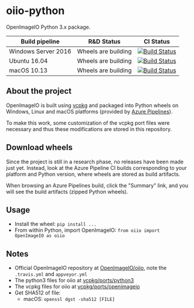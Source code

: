 # oiio-python

OpenImageIO Python 3.x package.

| Build pipeline | R&D Status | CI Status |
| ------------- | ------------- | ------------- |
| Windows Server 2016 | Wheels are building | [![Build Status](https://fredrikaverpil.visualstudio.com/oiio-python/_apis/build/status/oiio-python-win2016?branchName=master)](https://fredrikaverpil.visualstudio.com/oiio-python/_build/latest?definitionId=5?branchName=master) |
| Ubuntu 16.04 | Wheels are building | [![Build Status](https://fredrikaverpil.visualstudio.com/oiio-python/_apis/build/status/oiio-python-ubuntu16.04?branchName=master)](https://fredrikaverpil.visualstudio.com/oiio-python/_build/latest?definitionId=6?branchName=master) |
| macOS 10.13 | Wheels are building | [![Build Status](https://fredrikaverpil.visualstudio.com/oiio-python/_apis/build/status/oiio-python-macOS-10.13?branchName=master)](https://fredrikaverpil.visualstudio.com/oiio-python/_build/latest?definitionId=7&branchName=master) |

## About the project

OpenImageIO is built using [vcpkg](https://github.com/Microsoft/vcpkg) and packaged into Python wheels on Windows, Linux and macOS platforms (provided by [Azure Pipelines](https://azure.microsoft.com/en-us/services/devops/pipelines/)).

To make this work, some customization of the vcpkg port files were necessary and thus these modifications are stored in this repository.

## Download wheels

Since the project is still in a research phase, no releases have been made just yet. Instead, look at the Azure Pipeline CI builds corresponding to your platform and Python version, where wheels are stored as build artifacts.

When browsing an Azure Pipelines build, click the "Summary" link, and you will see the build artifacts (zipped Python wheels).

## Usage

- Install the wheel: `pip install ...`
- From within Python, import OpenImageIO: `from oiio import OpenImageIO as oiio`

## Notes

- Official OpenImageIO repository at [OpenImageIO/oiio](https://github.com/OpenImageIO/oiio), note the `.travis.yml` and `appveyor.yml`
- The python3 files for oiio at [vcpkg/ports/python3](https://github.com/Microsoft/vcpkg/tree/master/ports/python3)
- The vcpkg files for oiio at [vcpkg/ports/openimageio](https://github.com/Microsoft/vcpkg/tree/master/ports/openimageio)
- Get SHA512 of file:
  - macOS: `openssl dgst -sha512 [FILE]`